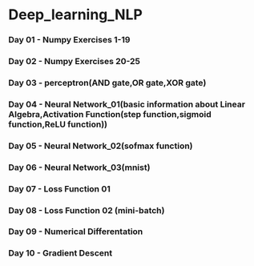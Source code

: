 # Deep_learning_NLP

### Day 01 - Numpy Exercises 1-19

### Day 02 - Numpy Exercises 20-25

### Day 03 - perceptron(AND gate,OR gate,XOR gate)

### Day 04 - Neural Network_01(basic information about Linear Algebra,Activation Function(step function,sigmoid function,ReLU function))

### Day 05 - Neural Network_02(sofmax function) 

### Day 06 - Neural Network_03(mnist) 

### Day 07 - Loss Function 01  

### Day 08 - Loss Function 02 (mini-batch)

### Day 09 - Numerical Differentation

### Day 10 - Gradient Descent
